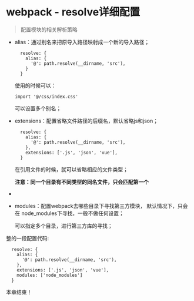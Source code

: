 # webpack - resolve详细配置

> 配置模块的相关解析策略



- alias：通过别名来把原导入路径映射成一个新的导入路径；

  ```
    resolve: {
      alias: {
        '@': path.resolve(__dirname, 'src'),
      }
    }
  ```

  使用的时候可以：

  `import '@/css/index.css'`

  可以设置多个别名；

  

- extensions：配置省略文件路径的后缀名，默认省略js和json；

  ```
    resolve: {
      alias: {
        '@': path.resolve(__dirname, 'src'),
      },
      extensions: ['.js', 'json', 'vue'],
    }
  ```

  在引用文件的时候，就可以省略相应的文件类型；

  **注意：同一个目录有不同类型的同名文件，只会匹配第一个**

-

- modules：配置webpack去哪些目录下寻找第三方模块， 默认情况下，只会在 node_modules下寻找，一般不做任何设置；

  可以指定多个目录，进行第三方库的寻找；



整的一段配置代码:

```
  resolve: {
    alias: {
      '@': path.resolve(__dirname, 'src'),
    },
    extensions: ['.js', 'json', 'vue'],
    modules: ['node_modules']
  }
```



本章结束！